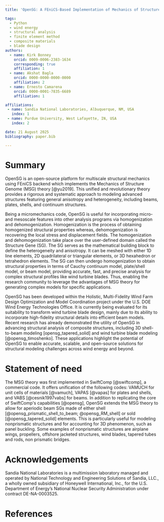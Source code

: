 ```yaml
---
title: 'OpenSG: A FEniCS-Based Implementation of Mechanics of Structure Gene with Empahsis on Aperiodic Beams'

tags:
  - Python
  - wind energy
  - structural analysis
  - finite element method
  - composite materials
  - blade design
authors:
  - name: Kirk Bonney
    orcid: 0009-0006-2383-1634
    corresponding: true
    affiliation: 1
  - name: Akshat Bagla
    orcid: 0000-0000-0000-0000
    affiliation: 2
  - name: Ernesto Camarena
    orcid: 0000-0001-7835-6689
    affiliation: 1

affiliations:
 - name: Sandia National Laboratories, Albuquerque, NM, USA
   index: 1
 - name: Purdue University, West Lafayette, IN, USA
   index: 2

date: 21 August 2025
bibliography: paper.bib

---
```


# Summary

OpenSG is an open-source platform for multiscale structural mechanics using FEniCS backend which implements the Mechanics of Structure Genome (MSG) theory [@yu2019]. This unified and revolutionary theory provides a rigorous and systematic approach to modeling advanced structures featuring general anisotropy and heterogeneity, including beams, plates, shells, and continuum structures.

Being a micromechanics code, OpenSG is useful for incorporating micro- and mesoscale features into other analysis programs via homogenization and dehomogenization. Homogenization is the process of obtaining homogenized structural properties whereas, dehomogenization is recovering the local stress and displacement fields. The homogenization and dehomogenization take place over the user-defined domain called the Structure Gene (SG). The SG serves as the mathematical building block to define the heterogeneity and anisotropy. It can be meshed with either 1D line elements, 2D quadrilateral or triangular elements, or 3D hexahedron or tetrahedron elements. The SG can then undergo homogenization to obtain structural properties in terms of Cauchy continuum model, plate/shell model, or beam model, providing accurate, fast, and precise analysis for complex structural profiles like wind turbine blades. Thus, enabling the research community to leverage the advantages of MSG theory for generating complex models for specific applications.

OpenSG has been developed within the Holistic, Multi-Fidelity Wind Farm Design Optimization and Model Coordination project under the U.S. DOE Wind Energy Technologies Office. It is currently being evaluated for its suitability to transform wind turbine blade design, mainly due to its ability to incorporate high-fidelity structural details into efficient beam models. Recent research has already demonstrated the utility of OpenSG in advancing structural analysis of composite structures, including 3D shell-to-beam modeling [opensg_tapered_solid] and wind turbine blade modeling [@opensg_timoshenko]. These applications highlight the potential of OpenSG to enable accurate, scalable, and open-source solutions for structural modeling challenges across wind energy and beyond.

# Statement of need

The MSG theory was first implemented in SwiftComp [@swiftcomp], a commercial code. It offers unification of the following codes: VAMUCH for unit cells of materials [@vamuch], VAPAS [@vapas] for plates and shells, and VABS [@cesnik1997vabs] for beams. In addition to replicating the core of SwiftComp's capabilities [@opensg], OpenSG extends the MSG theory to allow for aperiodic beam SGs made of either shell [@opensg_prismatic_shell_to_beam; @opensg_RM_shell] or sold [@opensg_tapered_solid] elements. This is particularly useful for modeling nonprismatic structures and for accounting for 3D phenomenon, such as panel buckling. Some examples of nonprismatic structures are airplane wings, propellers, offshore jacketed structures, wind blades, tapered tubes and rods, non prismatic bridges. 

# Acknowledgements
Sandia National Laboratories is a multimission laboratory managed and operated by National Technology and Engineering Solutions of Sandia, LLC., a wholly owned subsidiary of Honeywell International, Inc., for the U.S. Department of Energy’s National Nuclear Security Administration under contract DE-NA-0003525.

# References 
